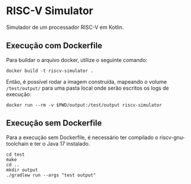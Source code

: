 # RISC-V Simulator

Simulador de um processador RISC-V em Kotlin.

## Execução com Dockerfile

Para buildar o arquivo docker, utilize o seguinte comando:

```
docker build -t riscv-simulator .
```

Então, é possível rodar a imagem construída, mapeando o volume `/test/output/` para uma pasta local onde serão escritos
os logs de execução:

```
docker run --rm -v $PWD/output:/test/output riscv-simulator
```

## Execução sem Dockerfile

Para a execução sem Dockerfile, é necessário ter compilado o riscv-gnu-toolchain e ter o Java 17 instalado.

```
cd test
make
cd ..
mkdir output
./gradlew run --args "test output"
```